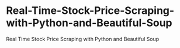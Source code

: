 # Real-Time-Stock-Price-Scraping-with-Python-and-Beautiful-Soup
Real Time Stock Price Scraping with Python and Beautiful Soup
